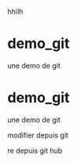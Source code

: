 
hhilh
# demo_git
une demo de git
# demo_git
une demo de git

modifier depuis git


re depuis git hub

